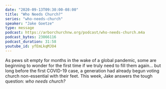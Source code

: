 ```yaml
---
date: "2020-09-13T09:30:00-08:00"
title: "Who Needs Church?"
series: "who-needs-church"
speaker: "Jake Goetze"
type: message
podcast: https://arborchurchnw.org/podcast/who-needs-church.m4a
podcast_bytes: 23866116
podcast_duration: 31:58
youtube_id: yfEmLkqMJO4
---
```


As pews sit empty for months in the wake of a global pandemic, some are beginning to wonder for the first time if we truly need to fill them again... but long before the first COVID-19 case, a generation had already begun voting church non-essential with their feet. This week, Jake answers the tough question: *who needs church?*
